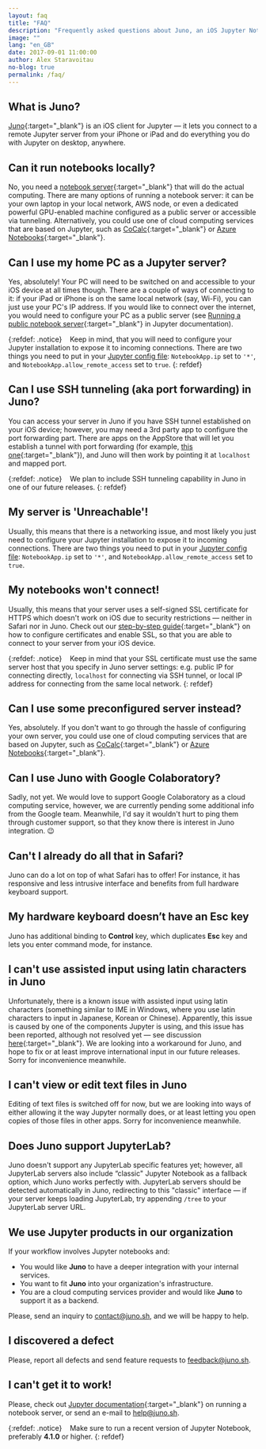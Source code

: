 ```yaml
---
layout: faq
title: "FAQ"
description: "Frequently asked questions about Juno, an iOS Jupyter Notebook client for iPad and iPhone."
image: ""
lang: "en_GB"
date: 2017-09-01 11:00:00
author: Alex Staravoitau
no-blog: true
permalink: /faq/
---
```

## What is Juno?
[Juno](https://itunes.apple.com/app/juno-jupyter-notebook-client/id1315744137){:target="_blank"} is an iOS client for Jupyter — it lets you connect to a remote Jupyter server from your iPhone or iPad and do everything you do with Jupyter on desktop, anywhere.

## Can it run notebooks locally?
No, you need a [notebook server](http://jupyter-notebook.readthedocs.io/en/latest/public_server.html){:target="_blank"} that will do the actual computing. There are many options of running a notebook server: it can be your own laptop in your local network, AWS node, or even a dedicated powerful GPU-enabled machine configured as a public server or accessible via tunneling. Alternatively, you could use one of cloud computing services that are based on Jupyter, such as [CoCalc](http://cocalc.com){:target="_blank"} or [Azure Notebooks](https://notebooks.azure.com){:target="_blank"}.

## Can I use my home PC as a Jupyter server?
Yes, absolutely! Your PC will need to be switched on and accessible to your iOS device at all times though. There are a couple of ways of connecting to it: if your iPad or iPhone is on the same local network (say, Wi-Fi), you can just use your PC's IP address. If you would like to connect over the internet, you would need to configure your PC as a public server (see [Running a public notebook server](http://jupyter-notebook.readthedocs.io/en/stable/public_server.html#running-a-public-notebook-server){:target="_blank"} in Jupyter documentation).

{:refdef: .notice}
<i class="fa fa-info-circle fa-2x" aria-hidden="true" style="color: #CCCCCC; vertical-align: middle;"></i><span style="display:inline-block; width: 8px;"></span> <span>Keep in mind, that you will need to configure your Jupyter installation to expose it to incoming connections. There are two things you need to put in your [Jupyter config file](https://jupyter-notebook.readthedocs.io/en/stable/config.html): `NotebookApp.ip` set to `'*'`, and `NotebookApp.allow_remote_access` set to `true`.</span>
{: refdef}

## Can I use SSH tunneling (aka port forwarding) in Juno?
You can access your server in Juno if you have SSH tunnel established on your iOS device; however, you may need a 3rd party app to configure the port forwarding part. There are apps on the AppStore that will let you establish a tunnel with port forwarding (for example, [this one](https://itunes.apple.com/app/ssh-tunnel/id1260223542?mt=8){:target="_blank"}), and Juno will then work by pointing it at `localhost` and mapped port.

{:refdef: .notice}
<i class="fa fa-info-circle fa-2x" aria-hidden="true" style="color: #CCCCCC; vertical-align: middle;"></i><span style="display:inline-block; width: 8px;"></span> <span>We plan to include SSH tunneling capability in Juno in one of our future releases.</span>
{: refdef}

## My server is 'Unreachable'!
Usually, this means that there is a networking issue, and most likely you just need to configure your Jupyter installation to expose it to incoming connections. There are two things you need to put in your [Jupyter config file](https://jupyter-notebook.readthedocs.io/en/stable/config.html): `NotebookApp.ip` set to `'*'`, and `NotebookApp.allow_remote_access` set to `true`.

## My notebooks won't connect!
Usually, this means that your server uses a self-signed SSL certificate for HTTPS which doesn't work on iOS due to security restrictions — neither in Safari nor in Juno. Check out our [step-by-step guide](/ssl-self-signed-cert){:target="_blank"} on how to configure certificates and enable SSL, so that you are able to connect to your server from your iOS device.

{:refdef: .notice}
<i class="fa fa-info-circle fa-2x" aria-hidden="true" style="color: #CCCCCC; vertical-align: middle;"></i><span style="display:inline-block; width: 8px;"></span> <span>Keep in mind that your SSL certificate must use the same server host that you specify in Juno server settings: e.g. public IP for connecting directly, `localhost` for connecting via SSH tunnel, or local IP address for connecting from the same local network.</span>
{: refdef}

## Can I use some preconfigured server instead?
Yes, absolutely. If you don't want to go through the hassle of configuring your own server, you could use one of cloud computing services that are based on Jupyter, such as [CoCalc](http://cocalc.com){:target="_blank"} or [Azure Notebooks](https://notebooks.azure.com){:target="_blank"}.

## Can I use Juno with Google Colaboratory?
Sadly, not yet. We would love to support Google Colaboratory as a cloud computing service, however, we are currently pending some additional info from the Google team. Meanwhile, I'd say it wouldn't hurt to ping them through customer support, so that they know there is interest in Juno integration. 😉

## Can't I already do all that in Safari?
Juno can do a lot on top of what Safari has to offer! For instance, it has responsive and less intrusive interface and benefits from full hardware keyboard support.

## My hardware keyboard doesn’t have an Esc key
Juno has additional binding to **Control** key, which duplicates **Esc** key and lets you enter command mode, for instance.

## I can't use assisted input using latin characters in Juno
Unfortunately, there is a known issue with assisted input using latin characters (something similar to IME in Windows, where you use latin characters to input in Japanese, Korean or Chinese). Apparently, this issue is caused by one of the components Jupyter is using, and this issue has been reported, although not resolved yet — see discussion [here](https://github.com/codemirror/CodeMirror/issues/3137){:target="_blank"}. We are looking into a workaround for Juno, and hope to fix or at least improve international input in our future releases. Sorry for inconvenience meanwhile. 

## I can't view or edit text files in Juno
Editing of text files is switched off for now, but we are looking into ways of either allowing it the way Jupyter normally does, or at least letting you open copies of those files in other apps. Sorry for inconvenience meanwhile.

## Does Juno support JupyterLab?
Juno doesn't support any JupyterLab specific features yet; however, all JupyterLab servers also include “classic" Jupyter Notebook as a fallback option, which Juno works perfectly with. JupyterLab servers should be detected automatically in Juno, redirecting to this "classic" interface — if your server keeps loading JupyterLab, try appending `/tree` to your JupyterLab server URL. 

## We use Jupyter products in our organization
If your workflow involves Jupyter notebooks and:
* You would like **Juno** to have a deeper integration with your internal services.
* You want to fit **Juno** into your organization's infrastructure.
* You are a cloud computing services provider and would like **Juno** to support it as a backend.

Please, send an inquiry to [contact@juno.sh](mailto:contact@juno.sh), and we will be happy to help.

## I discovered a defect
Please, report all defects and send feature requests to [feedback@juno.sh](mailto:feedback@juno.sh).

## I can't get it to work!
Please, check out [Jupyter documentation](http://jupyter-notebook.readthedocs.io/en/latest/public_server.html){:target="_blank"} on running a notebook server, or send an e-mail to [help@juno.sh](mailto:help@juno.sh).

{:refdef: .notice}
<i class="fa fa-info-circle fa-2x" aria-hidden="true" style="color: #CCCCCC; vertical-align: middle;"></i><span style="display:inline-block; width: 8px;"></span> <span>Make sure to run a recent version of Jupyter Notebook, preferably <b>4.1.0</b> or higher.</span>
{: refdef}
